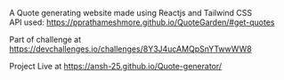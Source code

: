 A Quote generating website made using Reactjs and Tailwind CSS  
API used: https://pprathameshmore.github.io/QuoteGarden/#get-quotes  

Part of challenge at https://devchallenges.io/challenges/8Y3J4ucAMQpSnYTwwWW8 

Project Live at https://ansh-25.github.io/Quote-generator/ 